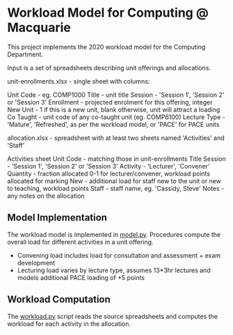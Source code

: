Workload Model for Computing @ Macquarie
==

This project implements the 2020 workload model for the Computing Department. 

Input is a set of spreadsheets describing unit offerings and allocations.

unit-enrollments.xlsx - single sheet with columns:

Unit Code - eg. COMP1000
Title - unit title
Session - 'Session 1', 'Session 2' or 'Session 3'
Enrollment - projected enrolment for this offering, integer
New Unit - 1 if this is a new unit, blank otherwise, unit will attract a loading
Co Taught - unit code of any co-taught unit (eg. COMP6100)
Lecture Type - 'Mature', 'Refreshed', as per the workload model, or 'PACE' for PACE units



allocation.xlsx - spreadsheet with at least two sheets named 'Activities' and 'Staff'

Activities sheet
Unit Code - matching those in unit-enrollments
Title
Session - 'Session 1', 'Session 2' or 'Session 3'
Activity - 'Lecturer', 'Convener'
Quantity - fraction allocated 0-1 for lecturer/convener, workload points allocated for marking
New - additional load for staff new to the unit or new to teaching, workload points
Staff - staff name, eg. 'Cassidy, Steve'
Notes - any notes on the allocation


Model Implementation
---

The workload model is implemented in [model.py](model.py). Procedures compute the 
overall load for different activities in a unit offering. 

* Convening load includes load for consultation and assessment + exam development
* Lecturing load varies by lecture type, assumes 13*3hr lectures and models additional PACE loading of +5 points


Workload Computation
---

The [workload.py](workload.py) script reads the source spreadsheets and computes
the workload for each activity in the allocation.  

